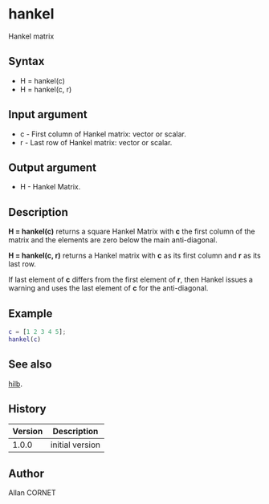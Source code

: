 

# hankel

Hankel matrix

## Syntax

- H = hankel(c)
- H = hankel(c, r)

## Input argument

 - c - First column of Hankel matrix: vector or scalar.
 - r - Last row of Hankel matrix: vector or scalar.

## Output argument

 - H - Hankel Matrix.

## Description


  <p><b>H = hankel(c)</b> returns a square Hankel Matrix with <b>c</b> the first column of the matrix and the elements are zero below the main anti-diagonal.</p>
  <p><b>H = hankel(c, r)</b> returns a Hankel matrix with <b>c</b> as its first column and <b>r</b> as its last row.</p>
  <p>If last element of <b>c</b> differs from the first element of <b>r</b>, then Hankel issues a warning and uses the last element of <b>c</b> for the anti-diagonal.</p>


## Example

```matlab
c = [1 2 3 4 5];
hankel(c)
```

## See also

[hilb](hilb.md).
## History

|Version|Description|
|------|------|
|1.0.0|initial version|


## Author

Allan CORNET



